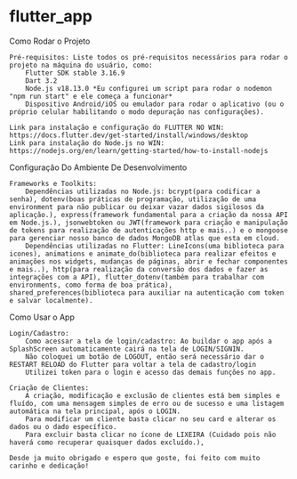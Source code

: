 # flutter_app

Como Rodar o Projeto

    Pré-requisitos: Liste todos os pré-requisitos necessários para rodar o projeto na máquina do usuário, como:
        Flutter SDK stable 3.16.9
        Dart 3.2
        Node.js v18.13.0 *Eu configurei um script para rodar o nodemon "npm run start" e ele começa a funcionar*
        Dispositivo Android/iOS ou emulador para rodar o aplicativo (ou o próprio celular habilitando o modo depuração nas configurações).

	Link para instalação e configuração do FLUTTER NO WIN: https://docs.flutter.dev/get-started/install/windows/desktop
	Link para instalação do Node.js no WIN: https://nodejs.org/en/learn/getting-started/how-to-install-nodejs
	
	
Configuração Do Ambiente De Desenvolvimento

    Frameworks e Toolkits: 
    	Dependências utilizadas no Node.js: bcrypt(para codificar a senha), dotenv(boas práticas de programação, utilização de uma environment para não publicar ou deixar vazar dados sigilosos da 		aplicação.), express(framework fundamental para a criação da nossa API em Node.js.), jsonwebtoken ou JWT(framework para criação e manipulação de tokens para realização de autenticações http e mais..) e o mongoose para gerenciar nosso banco de dados MongoDB atlas que esta em cloud.
    	Dependências utilizadas no Flutter: LineIcons(uma biblioteca para icones), animations e animate_do(biblioteca para realizar efeitos e animações nos widgets, mudanças de páginas, abrir e fechar componentes e mais..), http(para realização da conversão dos dados e fazer as integrações com a API), flutter_dotenv(também para trabalhar com environments, como forma de boa prática), shared_preferences(biblioteca para auxiliar na autenticação com token e salvar localmente).


    

Como Usar o App

    Login/Cadastro: 
        Como acessar a tela de login/cadastro: Ao buildar o app após a SplashScreen automaticamente cairá na tela de LOGIN/SIGNIN.
        Não coloquei um botão de LOGOUT, então será necessário dar o RESTART RELOAD do Flutter para voltar a tela de cadastro/login
        Utilizei token para o login e acesso das demais funções no app.

    Criação de Clientes: 
        A criação, modificação e exclusão de clientes está bem simples e fluído, com uma mensagem simples de erro ou de sucesso e uma listagem automática na tela principal, após o LOGIN.
        Para modificar um cliente basta clicar no seu card e alterar os dados ou o dado específico.
        Para excluir basta clicar no ícone de LIXEIRA (Cuidado pois não haverá como recuperar quaisquer dados excluído.),

    Desde ja muito obrigado e espero que goste, foi feito com muito carinho e dedicação!
